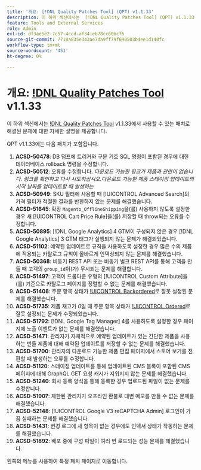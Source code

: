 ```yaml
---
title: '개요: [!DNL Quality Patches Tool] (QPT) v1.1.33'
description: 이 하위 섹션에서는  [!DNL Quality Patches Tool] (QPT) v1.1.33에서 사용할 수 있는 패치로 해결된 문제에 대한 자세한 설명을 제공합니다.
feature: Tools and External Services
role: Admin
exl-id: df3ae5e2-7c57-4ccd-af34-eb78cc60bcf6
source-git-commit: 7718a835e343ae7da9ff79f690503b4ee1d140fc
workflow-type: tm+mt
source-wordcount: '451'
ht-degree: 0%

---
```


# 개요: [!DNL Quality Patches Tool](QPT) v1.1.33

이 하위 섹션에서는 [!DNL Quality Patches Tool](QPT) v1.1.33에서 사용할 수 있는 패치로 해결된 문제에 대한 자세한 설명을 제공합니다.

QPT v1.1.33에는 다음 패치가 포함됩니다.

1. **ACSD-50478**: DB 덤프에 트리거와 구분 기호 SQL 명령이 포함된 경우에 대한 데이터베이스 rollback 명령을 수정합니다.
1. **ACSD-50512**: 오류를 수정합니다. *다운로드 가능한 링크가 제품과 관련이 없습니다. 링크를 확인하고 다시 시도하십시오.다운로드 가능한 제품 스테이징 업데이트의 시작 날짜를 업데이트할 때 발생하는*
1. **ACSD-50949**: SKU 필터에 사용할 때 [!UICONTROL Advanced Search]의 가격 필터가 적절한 결과를 반환하지 않는 문제를 해결했습니다.
1. **ACSD-51645**: 확장 `Magento_OfflineShipping`을(를) 사용하지 않도록 설정한 경우 새 [!UICONTROL Cart Price Rule]을(를) 저장할 때 throw되는 오류를 수정합니다.
1. **ACSD-50895**: [!DNL Google Analytics] 4 GTM이 구성되지 않은 경우 [!DNL Google Analytics] 3 GTM 태그가 실행되지 않는 문제가 해결되었습니다.
1. **ACSD-51102**: 예약된 업데이트로 규칙을 사용하도록 설정한 경우 많은 수의 제품에 적용되는 카탈로그 규칙이 올바르게 인덱싱되지 않는 문제를 해결했습니다.
1. **ACSD-50368**: 비동기 REST API 또는 비동기 벌크 REST API를 통해 고객을 만들 때 고객의 `group_id`이(가) 무시되는 문제를 해결합니다.
1. **ACSD-51497**: 고객이 드롭다운 유형의 [!UICONTROL Custom Attribute]을(를) 기준으로 카탈로그 페이지를 정렬할 수 없는 문제를 해결했습니다.
1. **ACSD-51408**: 주문 항목 상태가 [!UICONTROL Backordered](으)로 잘못 설정된 문제를 해결했습니다.
1. **ACSD-51735**: 제품 재고가 *0*&#x200B;일 때 주문 항목 상태가 [!UICONTROL Ordered](으)로 잘못 설정되는 문제가 수정되었습니다.
1. **ACSD-51792**: [!DNL Google Tag Manager] 4를 사용하도록 설정한 경우 페이지에 노출 이벤트가 없는 문제를 해결했습니다.
1. **ACSD-51471**: 관리자가 자체적으로 예약된 업데이트가 있는 간단한 제품을 사용하는 번들 제품에 대해 예약된 업데이트를 저장할 수 없는 문제를 해결했습니다.
1. **ACSD-51700**: 관리자의 다운로드 가능한 제품 편집 페이지에서 스토어 보기를 전환할 때 발생하는 오류를 수정합니다.
1. **ACSD-51120**: 스테이징 업데이트를 통해 업데이트된 CMS 블록이 포함된 CMS 페이지에 대해 GraphQL GET 요청 캐시가 지워지지 않는 문제를 해결했습니다.
1. **ACSD-51240**: 회사 등록 양식을 통해 등록한 경우 업로드된 파일이 없는 문제를 수정합니다.
1. **ACSD-51907**: 제한된 관리자가 오프라인 환불로 대변 메모를 만들 수 없는 문제를 해결했습니다.
1. **ACSD-52148**: [!UICONTROL Google V3 reCAPTCHA Admin] 로그인이 가끔 실패하는 문제를 해결했습니다.
1. **ACSD-51431**: 변경 로그에 새 항목이 없는 경우에도 인덱서 상태가 작동하는 문제를 해결했습니다.
1. **ACSD-51892**: 배포 중에 구성 파일이 여러 번 로드되는 성능 문제를 해결했습니다.

왼쪽의 메뉴를 사용하여 특정 패치 페이지로 이동합니다.
